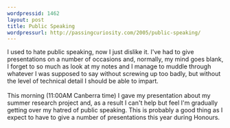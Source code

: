 ```yaml
---
wordpressid: 1462
layout: post
title: Public Speaking
wordpressurl: http://passingcuriosity.com/2005/public-speaking/
---
```

I used to hate public speaking, now I just dislike it. I've had to give presentations on a number of occasions and, normally, my mind goes blank, I forget to so much as look at my notes and I manage to muddle through whatever I was supposed to say without screwing up too badly, but without the level of technical detail I should be able to impart.
<br />
<br />This morning (11:00AM Canberra time) I gave my presentation about my summer research project and, as a result I can't help but feel I'm gradually getting over my hatred of public speaking. This is probably a good thing as I expect to have to give a number of presentations this year during Honours.
